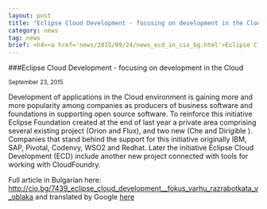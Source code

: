 ```yaml
---
layout: post
title: "Eclipse Cloud Development - focusing on development in the Cloud"
category: news
tag: news
brief: <h4><a href='news/2015/09/24/news_ecd_in_cio_bg.html'>Eclipse Cloud Development - focusing on development in the Cloud</a></h4> <sub class="post-info">September 24, 2015</sub></br> Development of applications in the Cloud environment is gaining more and more popularity among companies as producers of business software and foundations in supporting open source software...<br>
---
```


###Eclipse Cloud Development - focusing on development in the Cloud

<sub class="post-info">September 23, 2015</sub>

Development of applications in the Cloud environment is gaining more and more popularity among companies as producers of business software and foundations in supporting open source software. To reinforce this initiative Eclipse Foundation created at the end of last year a private area comprising several existing project (Orion and Flux), and two new (Che and Dirigible ). Companies that stand behind the support for this initiative originally IBM, SAP, Pivotal, Codenvy, WSO2 and Redhat. Later the initiative Eclipse Cloud Development (ECD) include another new project connected with tools for working with CloudFoundry.

Full article in Bulgarian here: <a href="http://cio.bg/7439_eclipse_cloud_development__fokus_varhu_razrabotkata_v_oblaka">http://cio.bg/7439_eclipse_cloud_development__fokus_varhu_razrabotkata_v_oblaka</a>
and translated by Google [here](http://translate.google.com/translate?hl=en&langpair=bg%7Cen&u=http://cio.bg/7439_eclipse_cloud_development__fokus_varhu_razrabotkata_v_oblaka)

